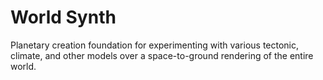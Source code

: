 # World Synth

Planetary creation foundation for experimenting with various tectonic, climate, and other models over a space-to-ground rendering of the entire world.
